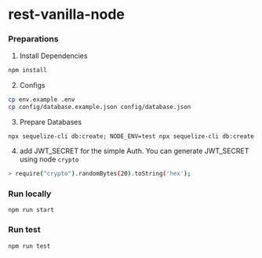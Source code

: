 # rest-vanilla-node

### Preparations
1. Install Dependencies
```bash
npm install
```
2. Configs
```bash
cp env.example .env
cp config/database.example.json config/database.json
```
3. Prepare Databases
```
npx sequelize-cli db:create; NODE_ENV=test npx sequelize-cli db:create 
```
4. add JWT_SECRET for the simple Auth. You can generate JWT_SECRET using node `crypto`
```bash
> require("crypto").randomBytes(20).toString('hex');
```

### Run locally
```
npm run start
```

### Run test
```
npm run test
```
